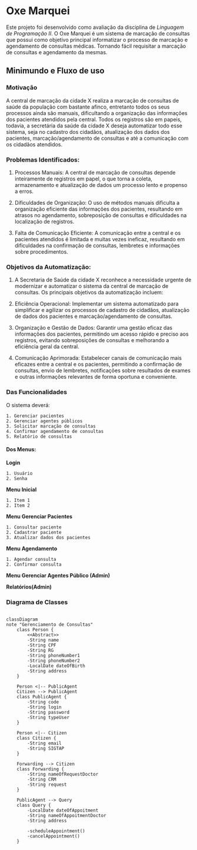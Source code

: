 # **Oxe Marquei**

Este projeto foi desenvolvido como avaliação da disciplina de *Linguagem de Programação II*. O Oxe Marquei é um sistema de marcação de consultas que possui como objetivo principal informatizar o processo de marcação e agendamento de consultas médicas. Tornando fácil requisitar a marcação de consultas e agendamento da mesmas.


## Minimundo e Fluxo de uso

### Motivação 

A central de marcação da cidade X realiza a marcação de consultas de saúde da população com bastante afinco, entretanto todos os seus processos ainda são manuais, dificultando a organização das informações dos pacientes atendidos pela central. Todos os registros são em papeis, todavia, a secretária da saúde da cidade X deseja automatizar todo esse sistema, seja no cadastro dos cidadãos, atualização dos dados dos pacientes, marcação/agendamento de consultas e até a comunicação com os cidadãos atendidos. 

 

### Problemas Identificados: 

1. Processos Manuais: A central de marcação de consultas depende inteiramente de registros em papel, o que torna a coleta, armazenamento e atualização de dados um processo lento e propenso a erros. 
   
2. Dificuldades de Organização: O uso de métodos manuais dificulta a organização eficiente das informações dos pacientes, resultando em atrasos no agendamento, sobreposição de consultas e dificuldades na localização de registros.
   
3. Falta de Comunicação Eficiente: A comunicação entre a central e os pacientes atendidos é limitada e muitas vezes ineficaz, resultando em dificuldades na confirmação de consultas, lembretes e informações sobre procedimentos. 

 
### Objetivos da Automatização:  

1. A Secretaria de Saúde da cidade X reconhece a necessidade urgente de modernizar e automatizar o sistema da central de marcação de consultas. Os principais objetivos da automatização incluem: 

2. Eficiência Operacional: Implementar um sistema automatizado para simplificar e agilizar os processos de cadastro de cidadãos, atualização de dados dos pacientes e marcação/agendamento de consultas. 

3. Organização e Gestão de Dados: Garantir uma gestão eficaz das informações dos pacientes, permitindo um acesso rápido e preciso aos registros, evitando sobreposições de consultas e melhorando a eficiência geral da central. 

4. Comunicação Aprimorada: Estabelecer canais de comunicação mais eficazes entre a central e os pacientes, permitindo a confirmação de consultas, envio de lembretes, notificações sobre resultados de exames e outras informações relevantes de forma oportuna e conveniente. 

 
### Das Funcionalidades  

O sistema deverá: 

    1. Gerenciar pacientes 
    2. Gerenciar agentes públicos 
    3. Solicitar marcação de consultas 
    4. Confirmar agendamento de consultas 
    5. Relatório de consultas 

#### Dos Menus: 
**Login** 

    1. Usuário 
    2. Senha 

**Menu Inicial** 

    1. Item 1
    2. Item 2
   
**Menu Gerenciar Pacientes**

    1. Consultar paciente 
    2. Cadastrar paciente 
    3. Atualizar dados dos pacientes 

**Menu Agendamento**

    1. Agendar consulta 
    2. Confirmar consulta 

**Menu Gerenciar Agentes Público (Admin)**

**Relatórios(Admin)**


### Diagrama de Classes
```mermaid

classDiagram
note "Gerenciamento de Consultas"
    class Person {
        <<Abstract>> 
        -String name
        -String CPF
        -String RG
        -String phoneNumber1
        -String phoneNumber2
        -LocalDate dateOfBirth
        -String address
    }

    Person <|-- PublicAgent
    Citizen --> PublicAgent
    class PublicAgent {
        -String code
        -String login
        -String password
        -String typeUser
    }

    Person <|-- Citizen
    class Citizen {
        -String email
        -String SIGTAP
    }
    
    Forwarding --> Citizen
    class Forwarding {
        -String nameOfRequestDoctor
        -String CRM
        -String request
    }

    PublicAgent --> Query
    class Query {
        -LocalDate dateOfAppoitment
        -String nameOfAppoitmentDoctor
        -String address
        
        -scheduleAppointment()
        -cancelAppointment()  
    }